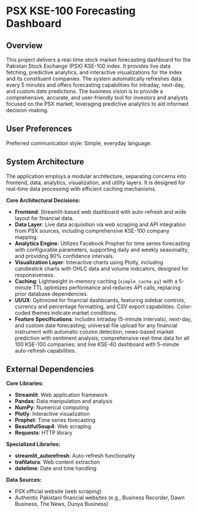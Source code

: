 # PSX KSE-100 Forecasting Dashboard

## Overview
This project delivers a real-time stock market forecasting dashboard for the Pakistan Stock Exchange (PSX) KSE-100 index. It provides live data fetching, predictive analytics, and interactive visualizations for the index and its constituent companies. The system automatically refreshes data every 5 minutes and offers forecasting capabilities for intraday, next-day, and custom date predictions. The business vision is to provide a comprehensive, accurate, and user-friendly tool for investors and analysts focused on the PSX market, leveraging predictive analytics to aid informed decision-making.

## User Preferences
Preferred communication style: Simple, everyday language.

## System Architecture
The application employs a modular architecture, separating concerns into frontend, data, analytics, visualization, and utility layers. It is designed for real-time data processing with efficient caching mechanisms.

**Core Architectural Decisions:**
-   **Frontend**: Streamlit-based web dashboard with auto-refresh and wide layout for financial data.
-   **Data Layer**: Live data acquisition via web scraping and API integration from PSX sources, including comprehensive KSE-100 company mapping.
-   **Analytics Engine**: Utilizes Facebook Prophet for time series forecasting with configurable parameters, supporting daily and weekly seasonality, and providing 80% confidence intervals.
-   **Visualization Layer**: Interactive charts using Plotly, including candlestick charts with OHLC data and volume indicators, designed for responsiveness.
-   **Caching**: Lightweight in-memory caching (`simple_cache.py`) with a 5-minute TTL optimizes performance and reduces API calls, replacing prior database dependencies.
-   **UI/UX**: Optimized for financial dashboards, featuring sidebar controls, currency and percentage formatting, and CSV export capabilities. Color-coded themes indicate market conditions.
-   **Feature Specifications**: Includes intraday (5-minute intervals), next-day, and custom date forecasting; universal file upload for any financial instrument with automatic column detection; news-based market prediction with sentiment analysis; comprehensive real-time data for all 100 KSE-100 companies; and live KSE-40 dashboard with 5-minute auto-refresh capabilities.

## External Dependencies

**Core Libraries:**
-   **Streamlit**: Web application framework
-   **Pandas**: Data manipulation and analysis
-   **NumPy**: Numerical computing
-   **Plotly**: Interactive visualization
-   **Prophet**: Time series forecasting
-   **BeautifulSoup4**: Web scraping
-   **Requests**: HTTP library

**Specialized Libraries:**
-   **streamlit_autorefresh**: Auto-refresh functionality
-   **trafilatura**: Web content extraction
-   **datetime**: Date and time handling

**Data Sources:**
-   PSX official website (web scraping)
-   Authentic Pakistani financial websites (e.g., Business Recorder, Dawn Business, The News, Dunya Business)